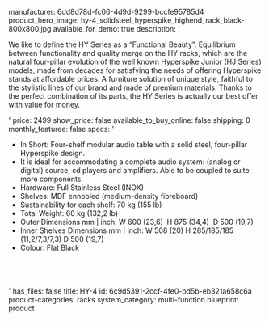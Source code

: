 manufacturer: 6dd8d78d-fc06-4d9d-9299-bccfe95785d4
product_hero_image: hy-4_solidsteel_hyperspike_highend_rack_black-800x800.jpg
available_for_demo: true
description: '<p>We like to define the HY Series as a “Functional Beauty”. Equilibrium between functionality and quality merge on the HY racks, which are the natural four-pillar evolution of the well known Hyperspike Junior (HJ Series) models, made from decades for satisfying the needs of offering Hyperspike stands at affordable prices. A furniture solution of unique style, faithful to the stylistic lines of our brand and made of premium materials. Thanks to the perfect combination of its parts, the HY Series is actually our best offer with value for money.</p>'
price: 2499
show_price: false
available_to_buy_online: false
shipping: 0
monthly_featuree: false
specs: '<ul><li>In Short:&nbsp;Four-shelf modular audio table with a solid steel, four-pillar Hyperspike design.<br></li><li>It is ideal for accommodating a complete audio system: (analog or digital) source, cd players and amplifiers. Able to be coupled to suite more components.<br></li><li>Hardware:&nbsp;Full Stainless Steel (INOX)<br></li><li>Shelves:&nbsp;MDF ennobled (medium-density fibreboard)<br></li><li>Sustainability for each shelf:&nbsp;70 kg (155 lb)<br></li><li>Total Weight:&nbsp;60 kg (132,2 lb)<br></li><li>Outer Dimensions mm | inch:&nbsp;W&nbsp;600 (23,6) &nbsp;H&nbsp;875 (34,4) &nbsp;D&nbsp;500 (19,7)<br></li><li>Inner Shelves Dimensions mm | inch:&nbsp;W&nbsp;508 (20)&nbsp;H&nbsp;285/185/185 (11,2/7,3/7,3)&nbsp;D&nbsp;500 (19,7)<br></li><li>Colour:&nbsp;Flat Black<br></li></ul><h6><br></h6>'
has_files: false
title: HY-4
id: 6c9d5391-2ccf-4fe0-bd5b-eb321a658c6a
product-categories: racks
system_category: multi-function
blueprint: product
